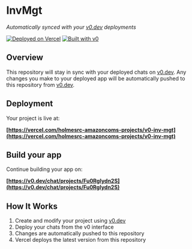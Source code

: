 # InvMgt

*Automatically synced with your [v0.dev](https://v0.dev) deployments*

[![Deployed on Vercel](https://img.shields.io/badge/Deployed%20on-Vercel-black?style=for-the-badge&logo=vercel)](https://vercel.com/holmesrc-amazoncoms-projects/v0-inv-mgt)
[![Built with v0](https://img.shields.io/badge/Built%20with-v0.dev-black?style=for-the-badge)](https://v0.dev/chat/projects/Fu0Rglydn2S)

## Overview

This repository will stay in sync with your deployed chats on [v0.dev](https://v0.dev).
Any changes you make to your deployed app will be automatically pushed to this repository from [v0.dev](https://v0.dev).

## Deployment

Your project is live at:

**[https://vercel.com/holmesrc-amazoncoms-projects/v0-inv-mgt](https://vercel.com/holmesrc-amazoncoms-projects/v0-inv-mgt)**

## Build your app

Continue building your app on:

**[https://v0.dev/chat/projects/Fu0Rglydn2S](https://v0.dev/chat/projects/Fu0Rglydn2S)**

## How It Works

1. Create and modify your project using [v0.dev](https://v0.dev)
2. Deploy your chats from the v0 interface
3. Changes are automatically pushed to this repository
4. Vercel deploys the latest version from this repository
